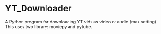 # YT_Downloader
A Python program for downloading YT vids as video or audio (max setting)
This uses two library: moviepy and pytube.
